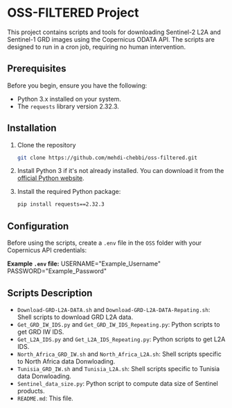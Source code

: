 # OSS-FILTERED Project

This project contains scripts and tools for downloading Sentinel-2 L2A and Sentinel-1 GRD images using the Copernicus ODATA API. The scripts are designed to run in a cron job, requiring no human intervention.

## Prerequisites

Before you begin, ensure you have the following:

- Python 3.x installed on your system.
- The `requests` library version 2.32.3.

## Installation

1. Clone the repository
    ```sh
    git clone https://github.com/mehdi-chebbi/oss-filtered.git
    ```

2. Install Python 3 if it's not already installed. You can download it from the [official Python website](https://www.python.org/downloads/).

3. Install the required Python package:
    ```sh
    pip install requests==2.32.3
    ```

## Configuration

Before using the scripts, create a `.env` file in the `OSS` folder with your Copernicus API credentials:

**Example `.env` file:**
USERNAME="Example_Username"
PASSWORD="Example_Password"

## Scripts Description

- `Download-GRD-L2A-DATA.sh` and `Download-GRD-L2A-DATA-Repating.sh`: Shell scripts to download GRD L2A data.
- `Get_GRD_IW_IDS.py` and `Get_GRD_IW_IDS_Repeating.py`: Python scripts to get GRD IW IDS.
- `Get_L2A_IDS.py` and `Get_L2A_IDS_Repeating.py`: Python scripts to get L2A IDS.
- `North_Africa_GRD_IW.sh` and `North_Africa_L2A.sh`: Shell scripts specific to North Africa data Donwloading.
- `Tunisia_GRD_IW.sh` and `Tunisia_L2A.sh`: Shell scripts specific to Tunisia data Donwloading.
- `Sentinel_data_size.py`: Python script to compute data size of Sentinel products.
- `README.md`: This file.
